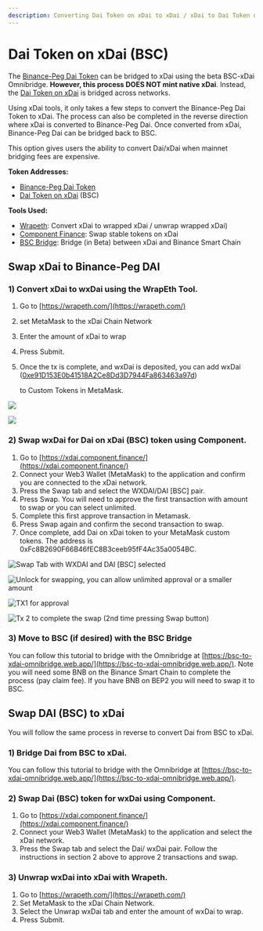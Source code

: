 ```yaml
---
description: Converting Dai Token on xDai to xDai / xDai to Dai Token on xDai
---
```


# Dai Token on xDai \(BSC\)

The [Binance-Peg Dai Token](https://bscscan.com/token/0x1af3f329e8be154074d8769d1ffa4ee058b1dbc3) can be bridged to xDai using the beta BSC-xDai Omnibridge. **However, this process DOES NOT mint native xDai**. Instead, the [Dai Token on xDai](https://blockscout.com/poa/xdai/tokens/0xFc8B2690F66B46fEC8B3ceeb95fF4Ac35a0054BC/token-transfers) is bridged across networks.

Using xDai tools, it only takes a few steps to convert the Binance-Peg Dai Token to xDai. The process can also be completed in the reverse direction where xDai is converted to Binance-Peg Dai. Once converted from xDai, Binance-Peg Dai can be bridged back to BSC.

This option gives users the ability to convert Dai/xDai when mainnet bridging fees are expensive.

**Token Addresses:**

* [Binance-Peg Dai Token](https://bscscan.com/token/0x1af3f329e8be154074d8769d1ffa4ee058b1dbc3)
* [Dai Token on xDai](https://blockscout.com/poa/xdai/tokens/0xFc8B2690F66B46fEC8B3ceeb95fF4Ac35a0054BC/token-transfers) \(BSC\)

**Tools Used:**

* [Wrapeth](https://wrapeth.com/): Convert xDai to wrapped xDai / unwrap wrapped xDai\)
* [Component Finance](https://xdai.component.finance/): Swap stable tokens on xDai
* [BSC Bridge](https://bsc-to-xdai-omnibridge.web.app/): Bridge \(in Beta\) between xDai and Binance Smart Chain

## Swap xDai to Binance-Peg DAI

### 1\) Convert xDai to wxDai using the WrapEth Tool. 

1. Go to [https://wrapeth.com/](https://wrapeth.com/)
2. set MetaMask to the xDai Chain Network
3. Enter the amount of xDai to wrap
4. Press Submit.
5. Once the tx is complete, and wxDai is deposited, you can add wxDai \([0xe91D153E0b41518A2Ce8Dd3D7944Fa863463a97d](https://blockscout.com/poa/xdai/address/0xe91D153E0b41518A2Ce8Dd3D7944Fa863463a97d/transactions)\)

   to Custom Tokens in MetaMask. 

![](../../../.gitbook/assets/wrapeth1.png)

![](../../../.gitbook/assets/add-token%20%281%29.png)

### 2\) Swap wxDai for Dai on xDai \(BSC\) token using Component.

1. Go to [https://xdai.component.finance/](https://xdai.component.finance/)
2. Connect your Web3 Wallet \(MetaMask\) to the application and confirm you are connected to the xDai network.
3. Press the Swap tab and select the WXDAI/DAI \[BSC\] pair.
4. Press Swap. You will need to approve the first transaction with amount to swap or you can select unlimited.
5. Complete this first approve transaction in Metamask.
6. Press Swap again and confirm the second transaction to swap.
7. Once complete, add Dai on xDai token to your MetaMask custom tokens. The address is 0xFc8B2690F66B46fEC8B3ceeb95fF4Ac35a0054BC.

![Swap Tab with WXDAI and DAI \[BSC\] selected](../../../.gitbook/assets/component.png)

![Unlock for swapping, you can allow unlimited approval or a smaller amount](../../../.gitbook/assets/continue.png)

![TX1 for approval](../../../.gitbook/assets/tx1.png)

![Tx 2 to complete the swap \(2nd time pressing Swap button\)](../../../.gitbook/assets/tx2.png)

### 3\) Move to BSC \(if desired\) with the BSC Bridge

You can follow this tutorial to bridge with the Omnibridge at [https://bsc-to-xdai-omnibridge.web.app/](https://bsc-to-xdai-omnibridge.web.app/). Note you will need some BNB on the Binance Smart Chain to complete the process \(pay claim fee\). If you have BNB on BEP2 you will need to swap it to BSC.

## Swap DAI \(BSC\) to xDai

You will follow the same process in reverse to convert Dai from BSC to xDai.

### 1\) Bridge Dai from BSC to xDai.

You can follow this tutorial to bridge with the Omnibridge at [https://bsc-to-xdai-omnibridge.web.app/](https://bsc-to-xdai-omnibridge.web.app/). 

### 2\) Swap Dai \(BSC\) token for wxDai using Component.

1. Go to [https://xdai.component.finance/](https://xdai.component.finance/)
2. Connect your Web3 Wallet \(MetaMask\) to the application and select the xDai network.
3. Press the Swap tab and select the Dai/ wxDai pair. Follow the instructions in section 2 above to approve 2 transactions and swap.

### 3\) Unwrap wxDai into xDai with Wrapeth.

1. Go to [https://wrapeth.com/](https://wrapeth.com/)
2. Set MetaMask to the xDai Chain Network.
3. Select the Unwrap wxDai tab and enter the amount of wxDai to wrap.
4. Press Submit.



